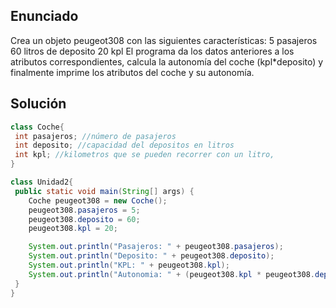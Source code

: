 ## Enunciado
Crea un objeto peugeot308 con las siguientes características:
5 pasajeros
60 litros de deposito
20 kpl
El programa da los datos anteriores a los atributos correspondientes, calcula la autonomía del
coche (kpl*deposito) y finalmente imprime los atributos del coche y su autonomía.
## Solución

```java
class Coche{
 int pasajeros; //número de pasajeros
 int deposito; //capacidad del depositos en litros
 int kpl; //kilometros que se pueden recorrer con un litro,
}

class Unidad2{
 public static void main(String[] args) {
    Coche peugeot308 = new Coche();
    peugeot308.pasajeros = 5;
    peugeot308.deposito = 60;
    peugeot308.kpl = 20;

    System.out.println("Pasajeros: " + peugeot308.pasajeros);
    System.out.println("Deposito: " + peugeot308.deposito);
    System.out.println("KPL: " + peugeot308.kpl);
    System.out.println("Autonomia: " + (peugeot308.kpl * peugeot308.deposito));
 }
}
```
